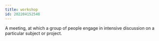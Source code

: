 ```yaml
---
title: workshop
id: 202204152548
---
```


A meeting, at which a group of people engage in intensive discussion on a particular subject or project.
